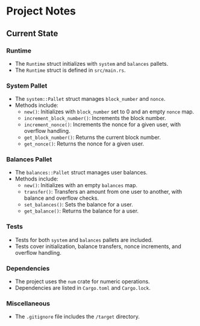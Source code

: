 # Project Notes

## Current State

### Runtime

- The `Runtime` struct initializes with `system` and `balances` pallets.
- The `Runtime` struct is defined in `src/main.rs`.

### System Pallet

- The `system::Pallet` struct manages `block_number` and `nonce`.
- Methods include:
  - `new()`: Initializes with `block_number` set to 0 and an empty `nonce` map.
  - `increment_block_number()`: Increments the block number.
  - `increment_nonce()`: Increments the nonce for a given user, with overflow handling.
  - `get_block_number()`: Returns the current block number.
  - `get_nonce()`: Returns the nonce for a given user.

### Balances Pallet

- The `balances::Pallet` struct manages user balances.
- Methods include:
  - `new()`: Initializes with an empty `balances` map.
  - `transfer()`: Transfers an amount from one user to another, with balance and overflow checks.
  - `set_balances()`: Sets the balance for a user.
  - `get_balance()`: Returns the balance for a user.

### Tests

- Tests for both `system` and `balances` pallets are included.
- Tests cover initialization, balance transfers, nonce increments, and overflow handling.

### Dependencies

- The project uses the `num` crate for numeric operations.
- Dependencies are listed in `Cargo.toml` and `Cargo.lock`.

### Miscellaneous

- The `.gitignore` file includes the `/target` directory.
